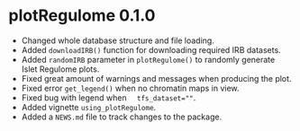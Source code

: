 # plotRegulome 0.1.0

* Changed whole database structure and file loading.
* Added `downloadIRB()` function for downloading required IRB datasets.
* Added `randomIRB` parameter in `plotRegulome()` to randomly generate Islet Regulome plots.
* Fixed great amount of warnings and messages when producing the plot.
* Fixed error `get_legend()` when no chromatin maps in view.
* Fixed bug with legend when `  tfs_dataset=""`.
* Added vignette `using_plotRegulome`.
* Added a `NEWS.md` file to track changes to the package.
